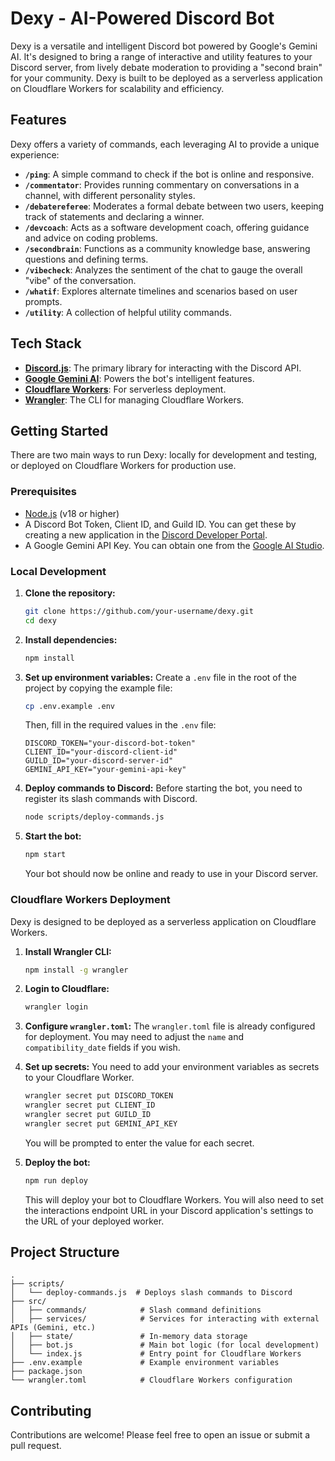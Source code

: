 # Dexy - AI-Powered Discord Bot

Dexy is a versatile and intelligent Discord bot powered by Google's Gemini AI. It's designed to bring a range of interactive and utility features to your Discord server, from lively debate moderation to providing a "second brain" for your community. Dexy is built to be deployed as a serverless application on Cloudflare Workers for scalability and efficiency.

## Features

Dexy offers a variety of commands, each leveraging AI to provide a unique experience:

*   **`/ping`**: A simple command to check if the bot is online and responsive.
*   **`/commentator`**: Provides running commentary on conversations in a channel, with different personality styles.
*   **`/debatereferee`**: Moderates a formal debate between two users, keeping track of statements and declaring a winner.
*   **`/devcoach`**: Acts as a software development coach, offering guidance and advice on coding problems.
*   **`/secondbrain`**: Functions as a community knowledge base, answering questions and defining terms.
*   **`/vibecheck`**: Analyzes the sentiment of the chat to gauge the overall "vibe" of the conversation.
*   **`/whatif`**: Explores alternate timelines and scenarios based on user prompts.
*   **`/utility`**: A collection of helpful utility commands.

## Tech Stack

*   **[Discord.js](https://discord.js.org/)**: The primary library for interacting with the Discord API.
*   **[Google Gemini AI](https://ai.google.dev/)**: Powers the bot's intelligent features.
*   **[Cloudflare Workers](https://workers.cloudflare.com/)**: For serverless deployment.
*   **[Wrangler](https://developers.cloudflare.com/workers/wrangler/)**: The CLI for managing Cloudflare Workers.

## Getting Started

There are two main ways to run Dexy: locally for development and testing, or deployed on Cloudflare Workers for production use.

### Prerequisites

*   [Node.js](https://nodejs.org/) (v18 or higher)
*   A Discord Bot Token, Client ID, and Guild ID. You can get these by creating a new application in the [Discord Developer Portal](https://discord.com/developers/applications).
*   A Google Gemini API Key. You can obtain one from the [Google AI Studio](https://aistudio.google.com/app/apikey).

### Local Development

1.  **Clone the repository:**
    ```bash
    git clone https://github.com/your-username/dexy.git
    cd dexy
    ```

2.  **Install dependencies:**
    ```bash
    npm install
    ```

3.  **Set up environment variables:**
    Create a `.env` file in the root of the project by copying the example file:
    ```bash
    cp .env.example .env
    ```
    Then, fill in the required values in the `.env` file:
    ```
    DISCORD_TOKEN="your-discord-bot-token"
    CLIENT_ID="your-discord-client-id"
    GUILD_ID="your-discord-server-id"
    GEMINI_API_KEY="your-gemini-api-key"
    ```

4.  **Deploy commands to Discord:**
    Before starting the bot, you need to register its slash commands with Discord.
    ```bash
    node scripts/deploy-commands.js
    ```

5.  **Start the bot:**
    ```bash
    npm start
    ```
    Your bot should now be online and ready to use in your Discord server.

### Cloudflare Workers Deployment

Dexy is designed to be deployed as a serverless application on Cloudflare Workers.

1.  **Install Wrangler CLI:**
    ```bash
    npm install -g wrangler
    ```

2.  **Login to Cloudflare:**
    ```bash
    wrangler login
    ```

3.  **Configure `wrangler.toml`:**
    The `wrangler.toml` file is already configured for deployment. You may need to adjust the `name` and `compatibility_date` fields if you wish.

4.  **Set up secrets:**
    You need to add your environment variables as secrets to your Cloudflare Worker.
    ```bash
    wrangler secret put DISCORD_TOKEN
    wrangler secret put CLIENT_ID
    wrangler secret put GUILD_ID
    wrangler secret put GEMINI_API_KEY
    ```
    You will be prompted to enter the value for each secret.

5.  **Deploy the bot:**
    ```bash
    npm run deploy
    ```
    This will deploy your bot to Cloudflare Workers. You will also need to set the interactions endpoint URL in your Discord application's settings to the URL of your deployed worker.

## Project Structure

```
.
├── scripts/
│   └── deploy-commands.js  # Deploys slash commands to Discord
├── src/
│   ├── commands/            # Slash command definitions
│   ├── services/            # Services for interacting with external APIs (Gemini, etc.)
│   ├── state/               # In-memory data storage
│   ├── bot.js               # Main bot logic (for local development)
│   └── index.js             # Entry point for Cloudflare Workers
├── .env.example             # Example environment variables
├── package.json
└── wrangler.toml            # Cloudflare Workers configuration
```

## Contributing

Contributions are welcome! Please feel free to open an issue or submit a pull request.
